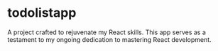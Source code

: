 # todolistapp
A project crafted to rejuvenate my React skills. This app serves as a testament to my ongoing dedication to mastering React development.
